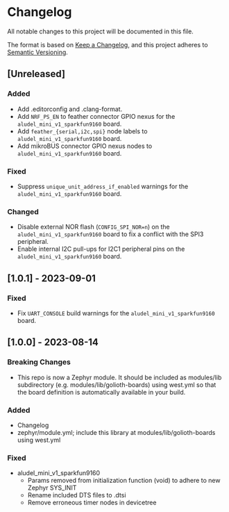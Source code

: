 <!-- Copyright (c) 2023 Golioth, Inc. -->
<!-- SPDX-License-Identifier: Apache-2.0 -->

# Changelog

All notable changes to this project will be documented in this file.

The format is based on [Keep a Changelog](https://keepachangelog.com/en/1.1.0/),
and this project adheres to [Semantic Versioning](https://semver.org/spec/v2.0.0.html).

## [Unreleased]

### Added

- Add .editorconfig and .clang-format.
- Add `NRF_PS_EN` to feather connector GPIO nexus for the `aludel_mini_v1_sparkfun9160` board.
- Add `feather_{serial,i2c,spi}` node labels to `aludel_mini_v1_sparkfun9160` board.
- Add mikroBUS connector GPIO nexus nodes to `aludel_mini_v1_sparkfun9160` board.

### Fixed

- Suppress `unique_unit_address_if_enabled` warnings for the `aludel_mini_v1_sparkfun9160` board.

### Changed

- Disable external NOR flash (`CONFIG_SPI_NOR=n`) on the `aludel_mini_v1_sparkfun9160` board to fix a conflict with the SPI3 peripheral.
- Enable internal I2C pull-ups for I2C1 peripheral pins on the `aludel_mini_v1_sparkfun9160` board.

## [1.0.1] - 2023-09-01

### Fixed

- Fix `UART_CONSOLE` build warnings for the `aludel_mini_v1_sparkfun9160` board.

## [1.0.0] - 2023-08-14

### Breaking Changes

- This repo is now a Zephyr module. It should be included as modules/lib
  subdirectory (e.g. modules/lib/golioth-boards) using west.yml so that the
  board definition is automatically available in your build.

### Added

- Changelog
- zephyr/module.yml; include this library at modules/lib/golioth-boards using
  west.yml

### Fixed

- aludel_mini_v1_sparkfun9160
  - Params removed from initialization function (void) to adhere to new Zephyr
    SYS_INIT
  - Rename included DTS files to .dtsi
  - Remove erroneous timer nodes in devicetree
